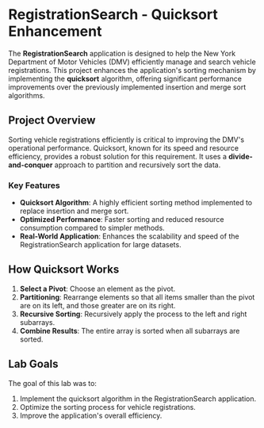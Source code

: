 # RegistrationSearch - Quicksort Enhancement

The **RegistrationSearch** application is designed to help the New York Department of Motor Vehicles (DMV) efficiently manage and search vehicle registrations. This project enhances the application's sorting mechanism by implementing the **quicksort** algorithm, offering significant performance improvements over the previously implemented insertion and merge sort algorithms.

## Project Overview

Sorting vehicle registrations efficiently is critical to improving the DMV's operational performance. Quicksort, known for its speed and resource efficiency, provides a robust solution for this requirement. It uses a **divide-and-conquer** approach to partition and recursively sort the data.

### Key Features
- **Quicksort Algorithm**: A highly efficient sorting method implemented to replace insertion and merge sort.
- **Optimized Performance**: Faster sorting and reduced resource consumption compared to simpler methods.
- **Real-World Application**: Enhances the scalability and speed of the RegistrationSearch application for large datasets.

## How Quicksort Works
1. **Select a Pivot**: Choose an element as the pivot.
2. **Partitioning**: Rearrange elements so that all items smaller than the pivot are on its left, and those greater are on its right.
3. **Recursive Sorting**: Recursively apply the process to the left and right subarrays.
4. **Combine Results**: The entire array is sorted when all subarrays are sorted.

## Lab Goals
The goal of this lab was to:
1. Implement the quicksort algorithm in the RegistrationSearch application.
2. Optimize the sorting process for vehicle registrations.
3. Improve the application's overall efficiency.

